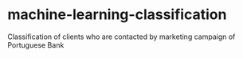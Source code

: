 # machine-learning-classification
Classification of clients who are contacted by marketing campaign of Portuguese Bank
